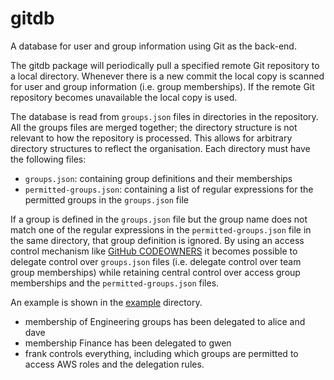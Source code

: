 # gitdb
A database for user and group information using Git as the back-end.

The gitdb package will periodically pull a specified remote Git repository to a
local directory. Whenever there is a new commit the local copy is scanned for
user and group information (i.e. group memberships). If the remote Git
repository becomes unavailable the local copy is used.

The database is read from `groups.json` files in directories in the repository.
All the groups files are merged together; the directory structure is not
relevant to how the repository is processed. This allows for arbitrary directory
structures to reflect the organisation. Each directory must have the following
files:
- `groups.json`: containing group definitions and their memberships
- `permitted-groups.json`: containing a list of regular expressions for the
                           permitted groups in the `groups.json` file

If a group is defined in the `groups.json` file but the group name does not
match one of the regular expressions in the `permitted-groups.json` file in the
same directory, that group definition is ignored. By using an access control
mechanism like
[GitHub CODEOWNERS](https://help.github.com/en/github/creating-cloning-and-archiving-repositories/about-code-owners)
it becomes possible to delegate control over `groups.json` files (i.e. delegate
control over team group memberships) while retaining central control over access
group memberships and the `permitted-groups.json` files.

An example is shown in the [example](example) directory.
- membership of Engineering groups has been delegated to alice and dave
- membership Finance has been delegated to gwen
- frank controls everything, including which groups are permitted to access AWS
  roles and the delegation rules.
